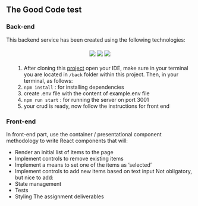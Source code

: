 ## The Good Code test

### Back-end
This backend service has been created using the following technologies:
<div style="margin: 20px 0;" align=center>
  <img src="https://img.shields.io/badge/TypeScript-007ACC?style=for-the-badge&logo=typescript&logoColor=white"/>
  <img src="https://img.shields.io/badge/Node.js-339933?style=for-the-badge&logo=nodedotjs&logoColor=white"/>
  <img src="https://img.shields.io/badge/eslint-3A33D1?style=for-the-badge&logo=eslint&logoColor=white"/>
</div>

<ol style="margin: 20px 0;">

1. After cloning this <a href="https://github.com/Alvarodevs/tgc" target="blank">project</a> open your IDE, make sure in your terminal you are located in <code>/back</code> folder within this project. Then, in your terminal, as follows:
2. <code>npm install</code> : for installing dependencies<br/>
3. create .env file with the content of example.env file<br/>
4. <code>npm run start</code> : for running the server on port 3001<br/>
5. your crud is ready, now follow the instructions for front end<br/>

</ol>


### Front-end

In front-end part, use the container / presentational component methodology to write
React components that will:
- Render an initial list of items to the page
- Implement controls to remove existing items
- Implement a means to set one of the items as ‘selected’
- Implement controls to add new items based on text input
Not obligatory, but nice to add:
- State management
- Tests
- Styling
The assignment deliverables